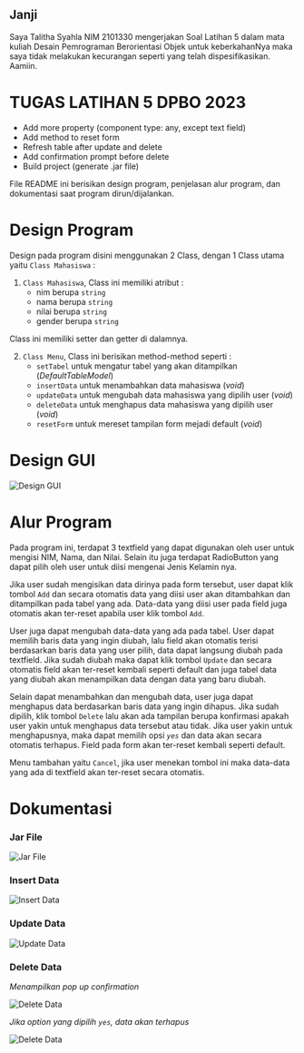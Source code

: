 ## Janji
Saya Talitha Syahla NIM 2101330 mengerjakan
Soal Latihan 5 dalam mata kuliah Desain Pemrograman Berorientasi Objek untuk keberkahanNya maka saya tidak melakukan 
kecurangan seperti yang telah dispesifikasikan. Aamiin.

# TUGAS LATIHAN 5 DPBO 2023
- Add more property (component type: any, except text field)
- Add method to reset form
- Refresh table after update and delete
- Add confirmation prompt before delete
- Build project (generate .jar file)

File README ini berisikan design program, penjelasan alur program, dan dokumentasi saat program dirun/dijalankan.

# Design Program
Design pada program disini menggunakan 2 Class, dengan 1 Class utama yaitu `Class Mahasiswa` :

1) `Class Mahasiswa`, Class ini memiliki atribut :
    - nim berupa `string`
    - nama berupa `string`
    - nilai berupa `string`
    - gender berupa `string`

Class ini memiliki setter dan getter di dalamnya.

2) `Class Menu`, Class ini berisikan method-method seperti :
    - `setTabel` untuk mengatur tabel yang akan ditampilkan (_DefaultTableModel_)
    - `insertData` untuk menambahkan data mahasiswa (_void_)
    - `updateData` untuk mengubah data mahasiswa yang dipilih user (_void_)
    - `deleteData` untuk menghapus data mahasiswa yang dipilih user (_void_)
    - `resetForm` untuk mereset tampilan form mejadi default (_void_)

# Design GUI
![Design GUI](design.png)

# Alur Program
Pada program ini, terdapat 3 textfield yang dapat digunakan oleh user untuk mengisi NIM, Nama, dan Nilai. Selain itu juga terdapat RadioButton yang dapat pilih oleh user untuk diisi mengenai Jenis Kelamin nya.

Jika user sudah mengisikan data dirinya pada form tersebut, user dapat klik tombol `Add` dan secara otomatis data yang diisi user akan ditambahkan dan ditampilkan pada tabel yang ada. Data-data yang diisi user pada field juga otomatis akan ter-reset apabila user klik tombol `Add`.

User juga dapat mengubah data-data yang ada pada tabel. User dapat memilih baris data yang ingin diubah, lalu field akan otomatis terisi berdasarkan baris data yang user pilih, data dapat langsung diubah pada textfield. Jika sudah diubah maka dapat klik tombol `Update` dan secara otomatis field akan ter-reset kembali seperti default dan juga tabel data yang diubah akan menampilkan data dengan data yang baru diubah.

Selain dapat menambahkan dan mengubah data, user juga dapat menghapus data berdasarkan baris data yang ingin dihapus. Jika sudah dipilih, klik tombol `Delete` lalu akan ada tampilan berupa konfirmasi apakah user yakin untuk menghapus data tersebut atau tidak. Jika user yakin untuk menghapusnya, maka dapat memilih opsi _`yes`_ dan data akan secara otomatis terhapus. Field pada form akan ter-reset kembali seperti default.

Menu tambahan yaitu `Cancel`, jika user menekan tombol ini maka data-data yang ada di textfield akan ter-reset secara otomatis.

# Dokumentasi

### Jar File
![Jar File](ss_file-jar.png)

### Insert Data
![Insert Data](images/add.png)

### Update Data
![Update Data](images/edit.png)

### Delete Data

*Menampilkan pop up confirmation*

![Delete Data](images/del1.png)

*Jika option yang dipilih `yes`, data akan terhapus*

![Delete Data](images/del2.png)
